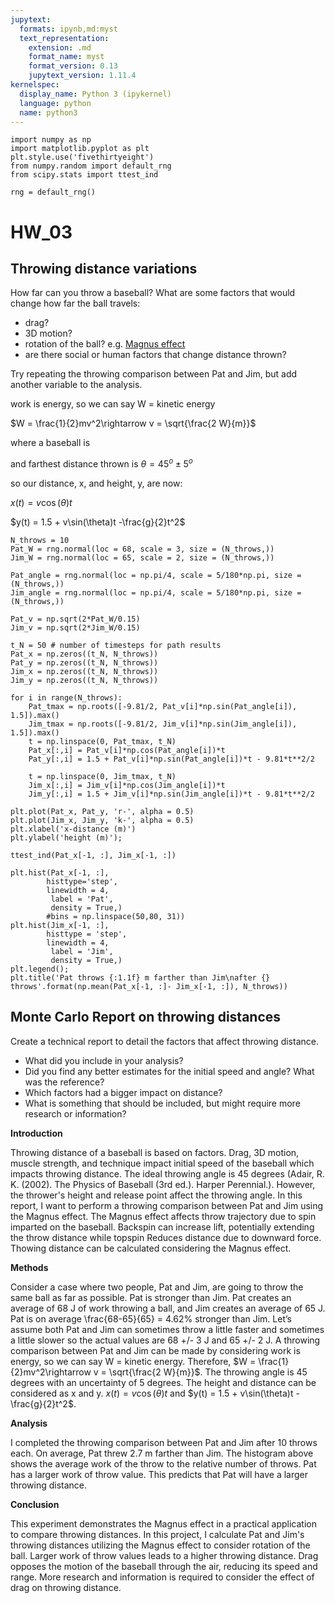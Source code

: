 ```yaml
---
jupytext:
  formats: ipynb,md:myst
  text_representation:
    extension: .md
    format_name: myst
    format_version: 0.13
    jupytext_version: 1.11.4
kernelspec:
  display_name: Python 3 (ipykernel)
  language: python
  name: python3
---
```


```{code-cell} ipython3
import numpy as np
import matplotlib.pyplot as plt
plt.style.use('fivethirtyeight')
from numpy.random import default_rng
from scipy.stats import ttest_ind
```

```{code-cell} ipython3
rng = default_rng()
```

# HW_03
## Throwing distance variations

How far can you throw a baseball? What are some factors that would change how far the ball travels:

- drag?
- 3D motion?
- rotation of the ball? e.g. [Magnus effect](https://en.wikipedia.org/wiki/Magnus_effect)
- are there social or human factors that change distance thrown?

Try repeating the throwing comparison between Pat and Jim, but add another variable to the analysis. 

work is energy, so we can say W = kinetic energy

$W = \frac{1}{2}mv^2\rightarrow v = \sqrt{\frac{2 W}{m}}$

where a baseball is 

and farthest distance thrown is $\theta=45^o\pm5^o$

so our distance, x, and height, y, are now:

$x(t) = v\cos(\theta)t$

$y(t) = 1.5 + v\sin(\theta)t -\frac{g}{2}t^2$

```{code-cell} ipython3
N_throws = 10
Pat_W = rng.normal(loc = 68, scale = 3, size = (N_throws,))
Jim_W = rng.normal(loc = 65, scale = 2, size = (N_throws,))

Pat_angle = rng.normal(loc = np.pi/4, scale = 5/180*np.pi, size = (N_throws,))
Jim_angle = rng.normal(loc = np.pi/4, scale = 5/180*np.pi, size = (N_throws,))

Pat_v = np.sqrt(2*Pat_W/0.15)
Jim_v = np.sqrt(2*Jim_W/0.15)

t_N = 50 # number of timesteps for path results
Pat_x = np.zeros((t_N, N_throws))
Pat_y = np.zeros((t_N, N_throws))
Jim_x = np.zeros((t_N, N_throws))
Jim_y = np.zeros((t_N, N_throws))
```

```{code-cell} ipython3
for i in range(N_throws):
    Pat_tmax = np.roots([-9.81/2, Pat_v[i]*np.sin(Pat_angle[i]), 1.5]).max()
    Jim_tmax = np.roots([-9.81/2, Jim_v[i]*np.sin(Jim_angle[i]), 1.5]).max()
    t = np.linspace(0, Pat_tmax, t_N)
    Pat_x[:,i] = Pat_v[i]*np.cos(Pat_angle[i])*t
    Pat_y[:,i] = 1.5 + Pat_v[i]*np.sin(Pat_angle[i])*t - 9.81*t**2/2

    t = np.linspace(0, Jim_tmax, t_N)
    Jim_x[:,i] = Jim_v[i]*np.cos(Jim_angle[i])*t
    Jim_y[:,i] = 1.5 + Jim_v[i]*np.sin(Jim_angle[i])*t - 9.81*t**2/2
```

```{code-cell} ipython3
plt.plot(Pat_x, Pat_y, 'r-', alpha = 0.5)
plt.plot(Jim_x, Jim_y, 'k-', alpha = 0.5)
plt.xlabel('x-distance (m)')
plt.ylabel('height (m)');
```

```{code-cell} ipython3
ttest_ind(Pat_x[-1, :], Jim_x[-1, :])
```

```{code-cell} ipython3
plt.hist(Pat_x[-1, :],
        histtype='step',
        linewidth = 4,
         label = 'Pat',
         density = True,)
        #bins = np.linspace(50,80, 31))
plt.hist(Jim_x[-1, :], 
        histtype = 'step',
        linewidth = 4,
         label = 'Jim',
         density = True,)
plt.legend();
plt.title('Pat throws {:1.1f} m farther than Jim\nafter {} throws'.format(np.mean(Pat_x[-1, :]- Jim_x[-1, :]), N_throws))
```

## Monte Carlo Report on throwing distances

Create a technical report to detail the factors that affect throwing distance. 

- What did you include in your analysis?
- Did you find any better estimates for the initial speed and angle? What was the reference?
- Which factors had a bigger impact on distance?
- What is something that should be included, but might require more research or information?

**Introduction**

Throwing distance of a baseball is based on factors. Drag, 3D motion, muscle strength, and technique impact initial speed of the baseball which impacts throwing distance. The ideal throwing angle is 45 degrees (Adair, R. K. (2002). The Physics of Baseball (3rd ed.). Harper Perennial.). However, the thrower's height and release point affect the throwing angle. In this report, I want to perform a throwing comparison between Pat and Jim using the Magnus effect. The Magnus effect affects throw trajectory due to spin imparted on the baseball. Backspin can increase lift, potentially extending the throw distance while topspin Reduces distance due to downward force. Thowing distance can be calculated considering the Magnus effect.

**Methods**

Consider a case where two people, Pat and Jim, are going to throw the same ball as far as possible. Pat is stronger than Jim. Pat creates an average of 68 J of work throwing a ball, and Jim creates an average of 65 J. Pat is on average \frac{68-65}{65} = 4.62% stronger than Jim. Let’s assume both Pat and Jim can sometimes throw a little faster and sometimes a little slower so the actual values are 68 +/- 3 J and 65 +/- 2 J. A throwing comparison between Pat and Jim can be made by considering work is energy, so we can say W = kinetic energy. Therefore, $W = \frac{1}{2}mv^2\rightarrow v = \sqrt{\frac{2 W}{m}}$. The throwing angle is 45 degrees with an uncertainty of 5 degrees. The height and distance can be considered as x and y. $x(t) = v\cos(\theta)t$ and $y(t) = 1.5 + v\sin(\theta)t -\frac{g}{2}t^2$.

**Analysis**

I completed the throwing comparison between Pat and Jim after 10 throws each. On average, Pat threw 2.7 m farther than Jim. The histogram above shows the average work of the throw to the relative number of throws. Pat has a larger work of throw value. This predicts that Pat will have a larger throwing distance.

**Conclusion**

This experiment demonstrates the Magnus effect in a practical application to compare throwing distances. In this project, I calculate Pat and Jim's throwing distances utilizing the Magnus effect to consider rotation of the ball. Larger work of throw values leads to a higher throwing distance. Drag opposes the motion of the baseball through the air, reducing its speed and range. More research and information is required to consider the effect of drag on throwing distance.

```{code-cell} ipython3

```
